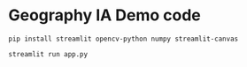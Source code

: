 # Geography IA Demo code

```
pip install streamlit opencv-python numpy streamlit-canvas

streamlit run app.py
```

